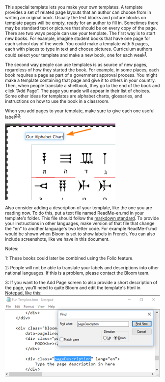 This special template lets you make your own templates. A template provides a set of related page layouts that an author can choose from in writing an original book. Usually the text blocks and picture blocks on template pages will be empty, ready for an author to fill in. Sometimes there may be standard text or pictures that should be on every copy of the page.
There are two ways people can use your template. The first way is to start new books. For example, imagine student books that have one page for each school day of the week. You could make a template with 5 pages, each with places to type in text and choose pictures. Curriculum authors could select your template and make a new book, one for each week<sup>[1](#note1)</sup>.

The second way people can use templates is as source of new pages, regardless of how they started the book. For example, in some places, each book requires a page as part of a government approval process. You might make a template containing that page and give it to others in your country. Then, when people translate a shellbook, they go to the end of the book and click “Add Page”. The page you made will appear in their list of choices. Some other ideas for templates are alphabet charts, glossaries, and instructions on how to use the book in a classroom.

When you add pages to your template, make sure to give each one useful label<sup>[2](#note2),[3](@note3)</sup>:

![custom label](customLabel.png)

 Also consider adding a description of your template, like the one you are reading now. To do this, put a text file named ReadMe-en.md in your template's folder. This file should follow the <a href="http://spec.commonmark.org/dingus/">markdown standard</a>. To provide your instructions in other languages, make version of that file that change the "en" to another language's two letter code. For example ReadMe-fr.md would be shown when Bloom is set to show labels in French. You can also include screenshots, like we have in this document.

Notes:

<a name="note1">1</a>: These books could later be combined using the Folio feature.

<a name="note2">2</a>: People will not be able to translate your labels and descriptions into other national languages. If this is a problem, please contact the Bloom team.

<a name="note3">3</a>: If you want to the Add Page screen to also provide a short description of the page, you'll need to quite Bloom and edit the template's html in Notepad, like this: ![page description](pageDescription.png)
